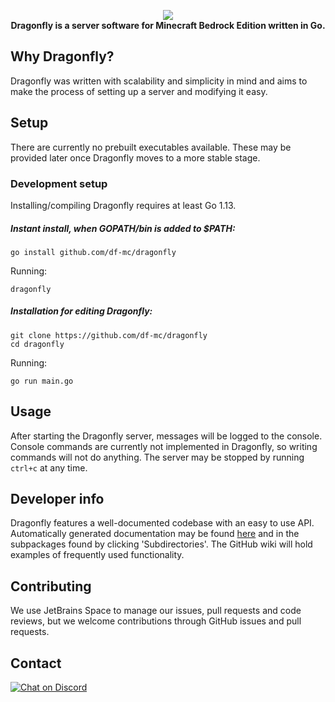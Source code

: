 <p align="center">
	<a href="https://github.com/df-mc/dragonfly"><img src="https://github.com/JustTalDevelops/dragonfly/blob/master/assets/dragonfly_final.png?raw=true"></img></a><br>
	<b>Dragonfly is a server software for Minecraft Bedrock Edition written in Go.</b>
</p>

## Why Dragonfly?

Dragonfly was written with scalability and simplicity in mind and aims to make the process of setting up a server and modifying it easy.

## Setup
There are currently no prebuilt executables available. These may be provided later once Dragonfly moves to a
more stable stage.

### Development setup
Installing/compiling Dragonfly requires at least Go 1.13.

##### Instant install, when GOPATH/bin is added to $PATH:
```
go install github.com/df-mc/dragonfly
```
Running:
```
dragonfly
```

##### Installation for editing Dragonfly:
```
git clone https://github.com/df-mc/dragonfly
cd dragonfly
```
Running:
```
go run main.go
```

## Usage
After starting the Dragonfly server, messages will be logged to the console. Console commands are currently
not implemented in Dragonfly, so writing commands will not do anything. The server may be stopped by running
`ctrl+c` at any time.

## Developer info
Dragonfly features a well-documented codebase with an easy to use API. Automatically generated documentation
may be found [here](https://pkg.go.dev/github.com/df-mc/dragonfly/dragonfly?tab=doc) and in the subpackages
found by clicking 'Subdirectories'.
The GitHub wiki will hold examples of frequently used functionality.

## Contributing
We use JetBrains Space to manage our issues, pull requests and code reviews, but we welcome contributions
through GitHub issues and pull requests.

## Contact
[![Chat on Discord](https://img.shields.io/badge/Chat-On%20Discord-738BD7.svg?style=for-the-badge)](https://discord.gg/evzQR4R)
